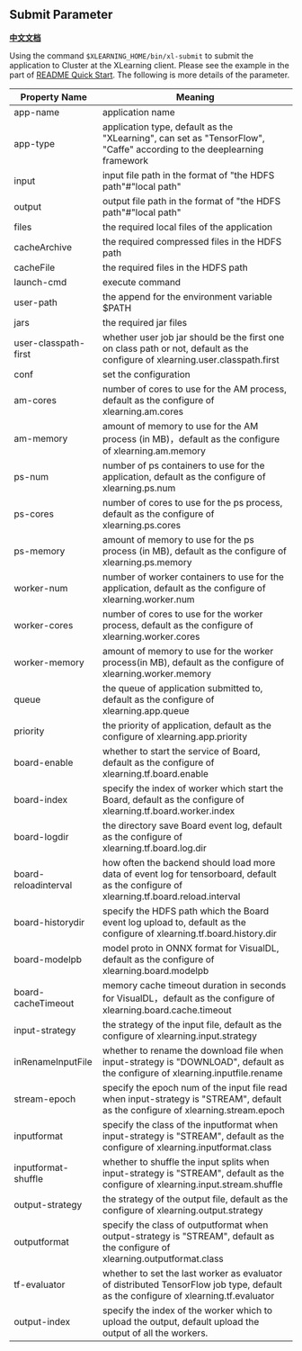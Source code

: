 ## Submit Parameter

[**中文文档**](./submit_cn.md)

Using the command `$XLEARNING_HOME/bin/xl-submit` to submit the application to Cluster at the XLearning client. Please see the example in the part of [README Quick Start](../README.md). The following is more details of the parameter.

Property Name | Meaning  
---------------- | ---------------  
app-name | application name  
app-type | application type, default as the "XLearning", can set as "TensorFlow", "Caffe" according to the deeplearning framework
input | input file path in the format of "the HDFS path"#"local path"  
output | output file path in the format of "the HDFS path"#"local path"  
files | the required local files of the application
cacheArchive | the required compressed files in the HDFS path  
cacheFile | the required files in the HDFS path  
launch-cmd | execute command  
user-path | the append for the environment variable $PATH  
jars | the required jar files  
user-classpath-first | whether user job jar should be the first one on class path or not, default as the configure of xlearning.user.classpath.first  
conf | set the configuration  
am-cores | number of cores to use for the AM process, default as the configure of xlearning.am.cores  
am-memory | amount of memory to use for the AM process (in MB)，default as the configure of xlearning.am.memory  
ps-num | number of ps containers to use for the application, default as the configure of xlearning.ps.num  
ps-cores | number of cores to use for the ps process, default as the configure of xlearning.ps.cores  
ps-memory | amount of memory to use for the ps process (in MB), default as the configure of xlearning.ps.memory  
worker-num | number of worker containers to use for the application, default as the configure of xlearning.worker.num  
worker-cores | number of cores to use for the worker process, default as the configure of xlearning.worker.cores  
worker-memory | amount of memory to use for the worker process(in MB), default as the configure of xlearning.worker.memory  
queue | the queue of application submitted to, default as the configure of xlearning.app.queue  
priority | the priority of application, default as the configure of xlearning.app.priority  
board-enable | whether to start the service of Board, default as the configure of xlearning.tf.board.enable  
board-index | specify the index of worker which start the Board, default as the configure of xlearning.tf.board.worker.index  
board-logdir | the directory save Board event log, default as the configure of xlearning.tf.board.log.dir  
board-reloadinterval | how often the backend should load more data of event log for tensorboard, default as the configure of xlearning.tf.board.reload.interval  
board-historydir | specify the HDFS path which the Board event log upload to, default as the configure of xlearning.tf.board.history.dir  
board-modelpb | model proto in ONNX format for VisualDL, default as the configure of xlearning.board.modelpb  
board-cacheTimeout | memory cache timeout duration in seconds for VisualDL，default as the configure of xlearning.board.cache.timeout  
input-strategy | the strategy of the input file, default as the configure of xlearning.input.strategy  
inRenameInputFile | whether to rename the download file when input-strategy is "DOWNLOAD", default as the configure of xlearning.inputfile.rename  
stream-epoch | specify the epoch num of the input file read when input-strategy is "STREAM", default as the configure of xlearning.stream.epoch  
inputformat | specify the class of the inputformat when input-strategy is "STREAM", default as the configure of xlearning.inputformat.class  
inputformat-shuffle | whether to shuffle the input splits when input-strategy is "STREAM", default as the configure of xlearning.input.stream.shuffle  
output-strategy | the strategy of the output file, default as the configure of xlearning.output.strategy 
outputformat | specify the class of outputformat when output-strategy is "STREAM", default as the configure of xlearning.outputformat.class
tf-evaluator | whether to set the last worker as evaluator of distributed TensorFlow job type, default as the configure of xlearning.tf.evaluator
output-index | specify the index of the worker which to upload the output, default upload the output of all the workers.

